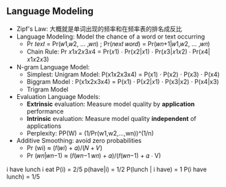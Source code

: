 ## Language Modeling ##
* Zipf's Law: 大概就是单词出现的频率和在频率表的排名成反比
* Language Modeling: Model the chance of a word or text occurring
    * Pr 𝑡𝑒𝑥𝑡 = Pr(𝑤1,𝑤2, … ,𝑤𝑛) ; Pr(𝑛𝑒𝑥𝑡 𝑤𝑜𝑟𝑑) = Pr(𝑤𝑛+1|𝑤1,𝑤2, … ,𝑤𝑛)
    * Chain Rule: Pr 𝑥1𝑥2𝑥3𝑥4 = Pr(𝑥1) ⋅ Pr(𝑥2|𝑥1) ⋅ Pr(𝑥3|𝑥1𝑥2) ⋅ Pr(𝑥4|𝑥1𝑥2𝑥3)
* N-gram Language Model: 
    * Simplest: Unigram Model: P(x1x2x3x4) = P(x1) ⋅ P(x2) ⋅ P(x3) ⋅ P(x4)
    * Biggram Model : P(x1x2x3x4) = P(x1) ⋅ P(𝑥2|𝑥1) ⋅ P(x3|x2) ⋅ P(x4|x3)
    * Trigram Model 
* Evaluation Language Models:
    * **Extrinsic** evaluation: Measure model quality by **application** performance
    * **Intrinsic** evaluation: Measure model quality **independent** of applications
    * Perplexity: PP(W) = (1/Pr(w1,w2,...,wn))^(1/n)
* Additive Smoothing: avoid zero probabilities
    * Pr (wi) ≈ (𝑓(𝑤𝑖) + 𝛼)/(𝑁 + 𝑉)   
    * Pr (𝑤𝑛|𝑤𝑛−1) ≈ (𝑓(𝑤𝑛−1 𝑤𝑛) + 𝛼)/(𝑓(𝑤𝑛−1) + 𝛼 ∙ V)


i have lunch i eat
P(i) = 2/5
p(have|i) = 1/2
P(lunch | i have) = 1
P(i have lunch) = 1/5
